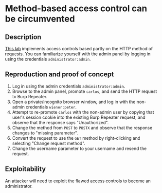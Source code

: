 # Method-based access control can be circumvented

## Description

[This lab](https://portswigger.net/web-security/access-control/lab-method-based-access-control-can-be-circumvented) implements access controls based partly on the HTTP method of requests. You can familiarize yourself with the admin panel by logging in using the credentials `administrator:admin`. 

## Reproduction and proof of concept

1. Log in using the admin credentials `administrator:admin`.
2. Browse to the admin panel, promote `carlos`, and send the HTTP request to Burp Repeater.
3. Open a private/incognito browser window, and log in with the non-admin credentials `wiener:peter`.
4. Attempt to re-promote `carlos` with the non-admin user by copying that user's session cookie into the existing Burp Repeater request, and observe that the response says "Unauthorized".
5. Change the method from `POST` to `POSTX` and observe that the response changes to "missing parameter".
6. Convert the request to use the `GET` method by right-clicking and selecting "Change request method".
7. Change the username parameter to your username and resend the request.

## Exploitability

An attacker will need to exploit the flawed access controls to become an administrator. 
